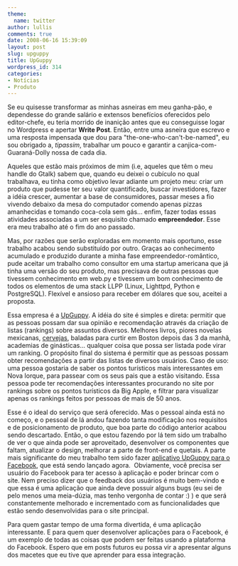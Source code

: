 ```yaml
---
theme:
  name: twitter
author: lullis
comments: true
date: 2008-06-16 15:39:09
layout: post
slug: upguppy
title: UpGuppy
wordpress_id: 314
categories:
- Notícias
- Produto
---
```


Se eu quisesse transformar as minhas asneiras em meu ganha-pão, e dependesse do grande salário e extensos benefícios oferecidos pelo editor-chefe, eu teria morrido de inanição antes que eu conseguisse logar no Wordpress e apertar **Write Post**.  Então, entre uma asneira que escrevo e uma resposta impensada que dou para "the-one-who-can't-be-named", eu sou obrigado a, _tipassim_, trabalhar um pouco e garantir a canjica-com-Guaraná-Dolly nossa de cada dia.

Aqueles que estão mais próximos de mim (i.e, aqueles que têm o meu handle do Gtalk) sabem que, quando eu deixei o cubículo no qual trabalhava, eu tinha como objetivo levar adiante um projeto meu: criar um produto que pudesse ter seu valor quantificado, buscar investidores, fazer a idéia crescer, aumentar a base de consumidores, passar meses a fio vivendo debaixo da mesa do computador comendo apenas pizzas amanhecidas e tomando coca-cola sem gás... enfim, fazer todas essas atividades associadas a um ser esquisito chamado **empreendedor**. Esse era meu trabalho até o fim do ano passado.

Mas, por razões que serão exploradas em momento mais oportuno, esse trabalho acabou sendo substituído por outro. Graças ao conhecimento acumulado e produzido durante a minha fase empreendedor-romântico, pude aceitar um trabalho como consultor em uma startup americana que já tinha uma versão do seu produto, mas precisava de outras pessoas que tivessem conhecimento em web.py e tivessem um bom conhecimento de todos os elementos de uma stack LLPP (Linux, Lighttpd, Python e PostgreSQL). Flexível e ansioso para receber em dólares que sou, aceitei a proposta.

Essa empresa é a [UpGuppy](http://www.upguppy.com). A idéia do site é simples e direta: permitir que as pessoas possam dar sua opinião e recomendação através da criação de listas (rankings) sobre assuntos diversos. Melhores livros, piores novelas mexicanas, [cervejas](http://apps.facebook.com/upguppy/edit/163), baladas para curtir em Boston depois das 3 da manhã, academias de ginásticas... qualquer coisa que possa ser listada pode virar um ranking. O propósito final do sistema é permitir que as pessoas possam obter recomendações a partir das listas de diversos usuários. Caso de uso: uma pessoa gostaria de saber os pontos turísticos mais interessantes em Nova Iorque, para passear com os seus pais que a estão visitando. Essa pessoa pode ter recomendações interessantes procurando no site por rankings sobre os pontos turísticos da Big Apple, e filtrar para visualizar apenas os rankings feitos por pessoas de mais de 50 anos.

Esse é o ideal do serviço que será oferecido. Mas o pessoal ainda está no começo, e o pessoal de lá andou fazendo tanta modificação nos requisitos e de posicionamento de produto, que boa parte do código anterior acabou sendo descartado. Então, o que estou fazendo por lá tem sido um trabalho de ver o que ainda pode ser aproveitado, desenvolver os componentes que faltam, atualizar o design, melhorar a parte de front-end e quetais. A parte mais significante do meu trabalho tem sido fazer [aplicativo UpGuppy para o Facebook](http://apps.facebook.com/upguppy), que está sendo lançado agora.  Obviamente, você precisa ser usuário do Facebook para ter acesso à aplicação e poder brincar com o site. Nem preciso dizer que o feedback dos usuários é muito bem-vindo e que essa é uma aplicação que ainda deve possuir alguns bugs (eu sei de pelo menos uma meia-dúzia, mas tenho vergonha de contar :) ) e que será constantemente melhorado e incrementado com as funcionalidades que estão sendo desenvolvidas para o site principal.

Para quem gastar tempo de uma forma divertida, é uma aplicação interessante. E para quem quer desenvolver aplicações para o Facebook, é um exemplo de todas as coisas que podem ser feitas usando a plataforma do Facebook. Espero que em posts futuros eu possa vir a apresentar alguns dos macetes que eu tive que aprender para essa integração.
